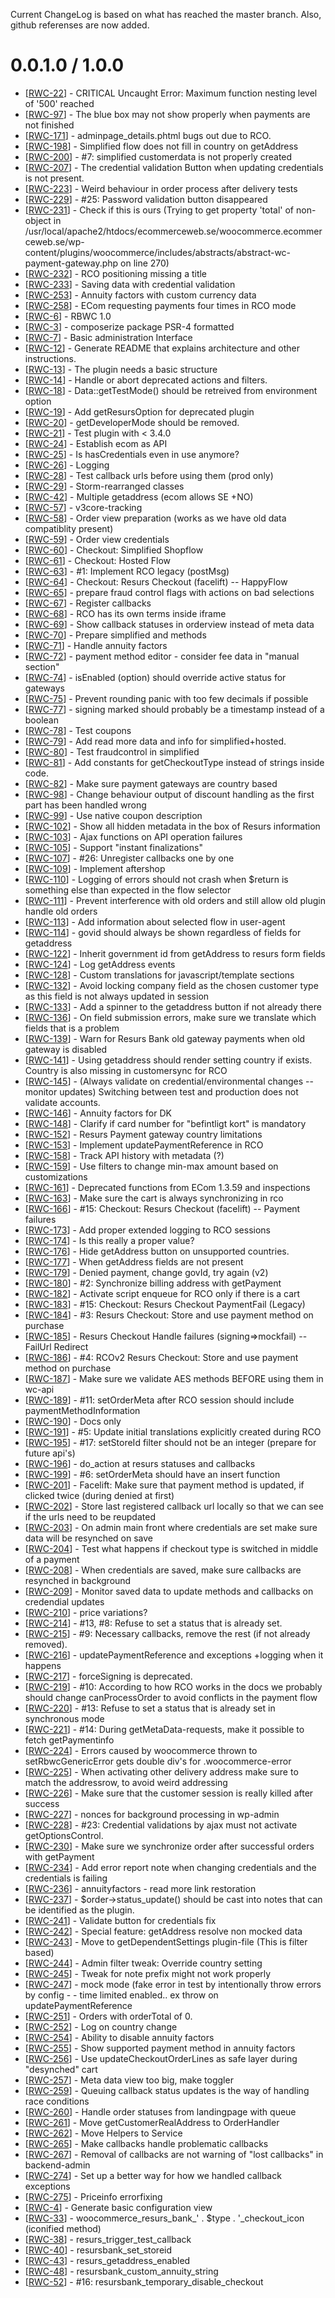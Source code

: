Current ChangeLog is based on what has reached the master branch. Also, github referenses are now added.

# 0.0.1.0 / 1.0.0
<ul>
<li>[<a href='https://tracker.tornevall.net/browse/RWC-22'>RWC-22</a>] -         CRITICAL Uncaught Error: Maximum function nesting level of &#39;500&#39; reached
</li>
<li>[<a href='https://tracker.tornevall.net/browse/RWC-97'>RWC-97</a>] -         The blue box may not show properly when payments are not finished
</li>
<li>[<a href='https://tracker.tornevall.net/browse/RWC-171'>RWC-171</a>] -         adminpage_details.phtml bugs out due to RCO.
</li>
<li>[<a href='https://tracker.tornevall.net/browse/RWC-198'>RWC-198</a>] -         Simplified flow does not fill in country on getAddress
</li>
<li>[<a href='https://tracker.tornevall.net/browse/RWC-200'>RWC-200</a>] -         #7: simplified customerdata is not properly created
</li>
<li>[<a href='https://tracker.tornevall.net/browse/RWC-207'>RWC-207</a>] -         The credential validation Button when updating credentials is not present. 
</li>
<li>[<a href='https://tracker.tornevall.net/browse/RWC-223'>RWC-223</a>] -         Weird behaviour in order process after delivery tests
</li>
<li>[<a href='https://tracker.tornevall.net/browse/RWC-229'>RWC-229</a>] -         #25: Password validation button disappeared
</li>
<li>[<a href='https://tracker.tornevall.net/browse/RWC-231'>RWC-231</a>] -         Check if this is ours (Trying to get property &#39;total&#39; of non-object in /usr/local/apache2/htdocs/ecommerceweb.se/woocommerce.ecommerceweb.se/wp-content/plugins/woocommerce/includes/abstracts/abstract-wc-payment-gateway.php on line 270)
</li>
<li>[<a href='https://tracker.tornevall.net/browse/RWC-232'>RWC-232</a>] -         RCO positioning missing a title
</li>
<li>[<a href='https://tracker.tornevall.net/browse/RWC-233'>RWC-233</a>] -         Saving data with credential validation
</li>
<li>[<a href='https://tracker.tornevall.net/browse/RWC-253'>RWC-253</a>] -         Annuity factors with custom currency data
</li>
<li>[<a href='https://tracker.tornevall.net/browse/RWC-258'>RWC-258</a>] -         ECom requesting payments four times in RCO mode
</li>
<li>[<a href='https://tracker.tornevall.net/browse/RWC-6'>RWC-6</a>] -         RBWC 1.0
</li>
<li>[<a href='https://tracker.tornevall.net/browse/RWC-3'>RWC-3</a>] -         composerize package PSR-4 formatted
</li>
<li>[<a href='https://tracker.tornevall.net/browse/RWC-7'>RWC-7</a>] -         Basic administration Interface
</li>
<li>[<a href='https://tracker.tornevall.net/browse/RWC-12'>RWC-12</a>] -         Generate README that explains architecture and other instructions.
</li>
<li>[<a href='https://tracker.tornevall.net/browse/RWC-13'>RWC-13</a>] -         The plugin needs a basic structure
</li>
<li>[<a href='https://tracker.tornevall.net/browse/RWC-14'>RWC-14</a>] -         Handle or abort deprecated actions and filters.
</li>
<li>[<a href='https://tracker.tornevall.net/browse/RWC-18'>RWC-18</a>] -         Data::getTestMode() should be retreived from environment option
</li>
<li>[<a href='https://tracker.tornevall.net/browse/RWC-19'>RWC-19</a>] -         Add getResursOption for deprecated plugin
</li>
<li>[<a href='https://tracker.tornevall.net/browse/RWC-20'>RWC-20</a>] -         getDeveloperMode should be removed.
</li>
<li>[<a href='https://tracker.tornevall.net/browse/RWC-21'>RWC-21</a>] -         Test plugin with &lt; 3.4.0
</li>
<li>[<a href='https://tracker.tornevall.net/browse/RWC-24'>RWC-24</a>] -         Establish ecom as API
</li>
<li>[<a href='https://tracker.tornevall.net/browse/RWC-25'>RWC-25</a>] -         Is hasCredentials even in use anymore?
</li>
<li>[<a href='https://tracker.tornevall.net/browse/RWC-26'>RWC-26</a>] -         Logging
</li>
<li>[<a href='https://tracker.tornevall.net/browse/RWC-28'>RWC-28</a>] -         Test callback urls before using them (prod only)
</li>
<li>[<a href='https://tracker.tornevall.net/browse/RWC-29'>RWC-29</a>] -         Storm-rearranged classes
</li>
<li>[<a href='https://tracker.tornevall.net/browse/RWC-42'>RWC-42</a>] -         Multiple getaddress (ecom allows SE +NO)
</li>
<li>[<a href='https://tracker.tornevall.net/browse/RWC-57'>RWC-57</a>] -         v3core-tracking
</li>
<li>[<a href='https://tracker.tornevall.net/browse/RWC-58'>RWC-58</a>] -         Order view preparation (works as we have old data compatiblity present)
</li>
<li>[<a href='https://tracker.tornevall.net/browse/RWC-59'>RWC-59</a>] -         Order view credentials
</li>
<li>[<a href='https://tracker.tornevall.net/browse/RWC-60'>RWC-60</a>] -         Checkout: Simplified Shopflow
</li>
<li>[<a href='https://tracker.tornevall.net/browse/RWC-61'>RWC-61</a>] -         Checkout: Hosted Flow
</li>
<li>[<a href='https://tracker.tornevall.net/browse/RWC-63'>RWC-63</a>] -         #1: Implement RCO legacy (postMsg)
</li>
<li>[<a href='https://tracker.tornevall.net/browse/RWC-64'>RWC-64</a>] -         Checkout: Resurs Checkout (facelift) -- HappyFlow
</li>
<li>[<a href='https://tracker.tornevall.net/browse/RWC-65'>RWC-65</a>] -         prepare fraud control flags with actions on bad selections
</li>
<li>[<a href='https://tracker.tornevall.net/browse/RWC-67'>RWC-67</a>] -         Register callbacks
</li>
<li>[<a href='https://tracker.tornevall.net/browse/RWC-68'>RWC-68</a>] -         RCO has its own terms inside iframe
</li>
<li>[<a href='https://tracker.tornevall.net/browse/RWC-69'>RWC-69</a>] -         Show callback statuses in orderview instead of meta data
</li>
<li>[<a href='https://tracker.tornevall.net/browse/RWC-70'>RWC-70</a>] -         Prepare simplified and methods
</li>
<li>[<a href='https://tracker.tornevall.net/browse/RWC-71'>RWC-71</a>] -         Handle annuity factors
</li>
<li>[<a href='https://tracker.tornevall.net/browse/RWC-72'>RWC-72</a>] -         payment method editor - consider fee data in &quot;manual section&quot;
</li>
<li>[<a href='https://tracker.tornevall.net/browse/RWC-74'>RWC-74</a>] -         isEnabled (option) should override active status for gateways
</li>
<li>[<a href='https://tracker.tornevall.net/browse/RWC-75'>RWC-75</a>] -         Prevent rounding panic with too few decimals if possible
</li>
<li>[<a href='https://tracker.tornevall.net/browse/RWC-77'>RWC-77</a>] -         signing marked should probably be a timestamp instead of a boolean
</li>
<li>[<a href='https://tracker.tornevall.net/browse/RWC-78'>RWC-78</a>] -         Test coupons
</li>
<li>[<a href='https://tracker.tornevall.net/browse/RWC-79'>RWC-79</a>] -         Add read more data and info for simplified+hosted.
</li>
<li>[<a href='https://tracker.tornevall.net/browse/RWC-80'>RWC-80</a>] -         Test fraudcontrol in simplified
</li>
<li>[<a href='https://tracker.tornevall.net/browse/RWC-81'>RWC-81</a>] -         Add constants for getCheckoutType instead of strings inside code.
</li>
<li>[<a href='https://tracker.tornevall.net/browse/RWC-82'>RWC-82</a>] -         Make sure payment gateways are country based
</li>
<li>[<a href='https://tracker.tornevall.net/browse/RWC-98'>RWC-98</a>] -         Change behaviour output of discount handling as the first part has been handled wrong
</li>
<li>[<a href='https://tracker.tornevall.net/browse/RWC-99'>RWC-99</a>] -         Use native coupon description
</li>
<li>[<a href='https://tracker.tornevall.net/browse/RWC-102'>RWC-102</a>] -         Show all hidden metadata in the box of Resurs information
</li>
<li>[<a href='https://tracker.tornevall.net/browse/RWC-103'>RWC-103</a>] -         Ajax functions on API operation failures
</li>
<li>[<a href='https://tracker.tornevall.net/browse/RWC-105'>RWC-105</a>] -         Support &quot;instant finalizations&quot;
</li>
<li>[<a href='https://tracker.tornevall.net/browse/RWC-107'>RWC-107</a>] -         #26: Unregister callbacks one by one
</li>
<li>[<a href='https://tracker.tornevall.net/browse/RWC-109'>RWC-109</a>] -         Implement aftershop
</li>
<li>[<a href='https://tracker.tornevall.net/browse/RWC-110'>RWC-110</a>] -         Logging of errors should not crash when $return is something else than expected in the flow selector
</li>
<li>[<a href='https://tracker.tornevall.net/browse/RWC-111'>RWC-111</a>] -         Prevent interference with old orders and still allow old plugin handle old orders
</li>
<li>[<a href='https://tracker.tornevall.net/browse/RWC-113'>RWC-113</a>] -         Add information about selected flow in user-agent
</li>
<li>[<a href='https://tracker.tornevall.net/browse/RWC-114'>RWC-114</a>] -         govid should always be shown regardless of fields for getaddress
</li>
<li>[<a href='https://tracker.tornevall.net/browse/RWC-122'>RWC-122</a>] -         Inherit government id from getAddress to resurs form fields
</li>
<li>[<a href='https://tracker.tornevall.net/browse/RWC-124'>RWC-124</a>] -         Log getAddress events
</li>
<li>[<a href='https://tracker.tornevall.net/browse/RWC-128'>RWC-128</a>] -         Custom translations for javascript/template sections
</li>
<li>[<a href='https://tracker.tornevall.net/browse/RWC-132'>RWC-132</a>] -         Avoid locking company field as the chosen customer type as this field is not always updated in session
</li>
<li>[<a href='https://tracker.tornevall.net/browse/RWC-133'>RWC-133</a>] -         Add a spinner to the getaddress button if not already there
</li>
<li>[<a href='https://tracker.tornevall.net/browse/RWC-136'>RWC-136</a>] -         On field submission errors, make sure we translate which fields that is a problem
</li>
<li>[<a href='https://tracker.tornevall.net/browse/RWC-139'>RWC-139</a>] -         Warn for Resurs Bank old gateway payments when old gateway is disabled
</li>
<li>[<a href='https://tracker.tornevall.net/browse/RWC-141'>RWC-141</a>] -         Using getaddress should render setting country if exists. Country is also missing in customersync for RCO
</li>
<li>[<a href='https://tracker.tornevall.net/browse/RWC-145'>RWC-145</a>] -         (Always validate on credential/environmental changes -- monitor updates) Switching between test and production does not validate accounts.
</li>
<li>[<a href='https://tracker.tornevall.net/browse/RWC-146'>RWC-146</a>] -         Annuity factors for DK
</li>
<li>[<a href='https://tracker.tornevall.net/browse/RWC-148'>RWC-148</a>] -         Clarify if card number for &quot;befintligt kort&quot; is mandatory
</li>
<li>[<a href='https://tracker.tornevall.net/browse/RWC-152'>RWC-152</a>] -         Resurs Payment gateway country limitations
</li>
<li>[<a href='https://tracker.tornevall.net/browse/RWC-153'>RWC-153</a>] -         Implement updatePaymentReference in RCO
</li>
<li>[<a href='https://tracker.tornevall.net/browse/RWC-158'>RWC-158</a>] -         Track API history with metadata (?)
</li>
<li>[<a href='https://tracker.tornevall.net/browse/RWC-159'>RWC-159</a>] -         Use filters to change min-max amount based on customizations
</li>
<li>[<a href='https://tracker.tornevall.net/browse/RWC-161'>RWC-161</a>] -         Deprecated functions from ECom 1.3.59 and inspections
</li>
<li>[<a href='https://tracker.tornevall.net/browse/RWC-163'>RWC-163</a>] -         Make sure the cart is always synchronizing in rco
</li>
<li>[<a href='https://tracker.tornevall.net/browse/RWC-166'>RWC-166</a>] -         #15: Checkout: Resurs Checkout (facelift) -- Payment failures
</li>
<li>[<a href='https://tracker.tornevall.net/browse/RWC-173'>RWC-173</a>] -         Add proper extended logging to RCO sessions
</li>
<li>[<a href='https://tracker.tornevall.net/browse/RWC-174'>RWC-174</a>] -         Is this really a proper value?
</li>
<li>[<a href='https://tracker.tornevall.net/browse/RWC-176'>RWC-176</a>] -         Hide getAddress button on unsupported countries.
</li>
<li>[<a href='https://tracker.tornevall.net/browse/RWC-177'>RWC-177</a>] -         When getAddress fields are not present
</li>
<li>[<a href='https://tracker.tornevall.net/browse/RWC-179'>RWC-179</a>] -         Denied payment, change govId, try again (v2)
</li>
<li>[<a href='https://tracker.tornevall.net/browse/RWC-180'>RWC-180</a>] -         #2: Synchronize billing address with getPayment
</li>
<li>[<a href='https://tracker.tornevall.net/browse/RWC-182'>RWC-182</a>] -         Activate script enqueue for RCO only if there is a cart
</li>
<li>[<a href='https://tracker.tornevall.net/browse/RWC-183'>RWC-183</a>] -         #15: Checkout: Resurs Checkout PaymentFail (Legacy)
</li>
<li>[<a href='https://tracker.tornevall.net/browse/RWC-184'>RWC-184</a>] -         #3: Resurs Checkout: Store and use payment method on purchase
</li>
<li>[<a href='https://tracker.tornevall.net/browse/RWC-185'>RWC-185</a>] -         Resurs Checkout Handle failures (signing=&gt;mockfail) -- FailUrl Redirect
</li>
<li>[<a href='https://tracker.tornevall.net/browse/RWC-186'>RWC-186</a>] -         #4: RCOv2 Resurs Checkout: Store and use payment method on purchase
</li>
<li>[<a href='https://tracker.tornevall.net/browse/RWC-187'>RWC-187</a>] -         Make sure we validate AES methods BEFORE using them in wc-api
</li>
<li>[<a href='https://tracker.tornevall.net/browse/RWC-189'>RWC-189</a>] -         #11: setOrderMeta after RCO session should include paymentMethodInformation
</li>
<li>[<a href='https://tracker.tornevall.net/browse/RWC-190'>RWC-190</a>] -         Docs only
</li>
<li>[<a href='https://tracker.tornevall.net/browse/RWC-191'>RWC-191</a>] -         #5: Update initial translations explicitly created during RCO
</li>
<li>[<a href='https://tracker.tornevall.net/browse/RWC-195'>RWC-195</a>] -         #17: setStoreId filter should not be an integer (prepare for future api&#39;s)
</li>
<li>[<a href='https://tracker.tornevall.net/browse/RWC-196'>RWC-196</a>] -         do_action at resurs statuses and callbacks
</li>
<li>[<a href='https://tracker.tornevall.net/browse/RWC-199'>RWC-199</a>] -         #6: setOrderMeta should have an insert function
</li>
<li>[<a href='https://tracker.tornevall.net/browse/RWC-201'>RWC-201</a>] -         Facelift: Make sure that payment method is updated, if clicked twice (during denied at first)
</li>
<li>[<a href='https://tracker.tornevall.net/browse/RWC-202'>RWC-202</a>] -         Store last registered callback url locally so that we can see if the urls need to be reupdated
</li>
<li>[<a href='https://tracker.tornevall.net/browse/RWC-203'>RWC-203</a>] -         On admin main front where credentials are set make sure data will be resynched on save
</li>
<li>[<a href='https://tracker.tornevall.net/browse/RWC-204'>RWC-204</a>] -         Test what happens if checkout type is switched in middle of a payment
</li>
<li>[<a href='https://tracker.tornevall.net/browse/RWC-208'>RWC-208</a>] -         When credentials are saved, make sure callbacks are resynched in background
</li>
<li>[<a href='https://tracker.tornevall.net/browse/RWC-209'>RWC-209</a>] -         Monitor saved data to update methods and callbacks on credendial updates
</li>
<li>[<a href='https://tracker.tornevall.net/browse/RWC-210'>RWC-210</a>] -         price variations?
</li>
<li>[<a href='https://tracker.tornevall.net/browse/RWC-214'>RWC-214</a>] -         #13, #8: Refuse to set a status that is already set.
</li>
<li>[<a href='https://tracker.tornevall.net/browse/RWC-215'>RWC-215</a>] -         #9: Necessary callbacks, remove the rest (if not already removed).
</li>
<li>[<a href='https://tracker.tornevall.net/browse/RWC-216'>RWC-216</a>] -         updatePaymentReference and exceptions +logging when it happens
</li>
<li>[<a href='https://tracker.tornevall.net/browse/RWC-217'>RWC-217</a>] -         forceSigning is deprecated.
</li>
<li>[<a href='https://tracker.tornevall.net/browse/RWC-219'>RWC-219</a>] -         #10: According to how RCO works in the docs we probably should change canProcessOrder to avoid conflicts in the payment flow
</li>
<li>[<a href='https://tracker.tornevall.net/browse/RWC-220'>RWC-220</a>] -         #13: Refuse to set a status that is already set in synchronous mode
</li>
<li>[<a href='https://tracker.tornevall.net/browse/RWC-221'>RWC-221</a>] -         #14: During getMetaData-requests, make it possible to fetch getPaymentinfo
</li>
<li>[<a href='https://tracker.tornevall.net/browse/RWC-224'>RWC-224</a>] -         Errors caused by woocommerce thrown to setRbwcGenericError gets double div&#39;s for .woocommerce-error
</li>
<li>[<a href='https://tracker.tornevall.net/browse/RWC-225'>RWC-225</a>] -         When activating other delivery address make sure to match the addressrow, to avoid weird addressing
</li>
<li>[<a href='https://tracker.tornevall.net/browse/RWC-226'>RWC-226</a>] -         Make sure that the customer session is really killed after success
</li>
<li>[<a href='https://tracker.tornevall.net/browse/RWC-227'>RWC-227</a>] -         nonces for background processing in wp-admin
</li>
<li>[<a href='https://tracker.tornevall.net/browse/RWC-228'>RWC-228</a>] -         #23: Credential validations by ajax must not activate getOptionsControl.
</li>
<li>[<a href='https://tracker.tornevall.net/browse/RWC-230'>RWC-230</a>] -         Make sure we synchronize order after successful orders with getPayment
</li>
<li>[<a href='https://tracker.tornevall.net/browse/RWC-234'>RWC-234</a>] -         Add error report note when changing credentials and the credentials is failing
</li>
<li>[<a href='https://tracker.tornevall.net/browse/RWC-236'>RWC-236</a>] -         annuityfactors - read more link restoration
</li>
<li>[<a href='https://tracker.tornevall.net/browse/RWC-237'>RWC-237</a>] -         $order-&gt;status_update() should be cast into notes that can be identified as the plugin.
</li>
<li>[<a href='https://tracker.tornevall.net/browse/RWC-241'>RWC-241</a>] -         Validate button for credentials fix
</li>
<li>[<a href='https://tracker.tornevall.net/browse/RWC-242'>RWC-242</a>] -         Special feature: getAddress resolve non mocked data
</li>
<li>[<a href='https://tracker.tornevall.net/browse/RWC-243'>RWC-243</a>] -         Move to getDependentSettings plugin-file (This is filter based)
</li>
<li>[<a href='https://tracker.tornevall.net/browse/RWC-244'>RWC-244</a>] -         Admin filter tweak: Override country setting
</li>
<li>[<a href='https://tracker.tornevall.net/browse/RWC-245'>RWC-245</a>] -         Tweak for note prefix might not work properly
</li>
<li>[<a href='https://tracker.tornevall.net/browse/RWC-247'>RWC-247</a>] -         mock mode (fake error in test by intentionally throw errors by config - - time limited enabled.. ex throw on updatePaymentReference
</li>
<li>[<a href='https://tracker.tornevall.net/browse/RWC-251'>RWC-251</a>] -         Orders with orderTotal of 0.
</li>
<li>[<a href='https://tracker.tornevall.net/browse/RWC-252'>RWC-252</a>] -         Log on country change
</li>
<li>[<a href='https://tracker.tornevall.net/browse/RWC-254'>RWC-254</a>] -         Ability to disable annuity factors
</li>
<li>[<a href='https://tracker.tornevall.net/browse/RWC-255'>RWC-255</a>] -         Show supported payment method in annuity factors
</li>
<li>[<a href='https://tracker.tornevall.net/browse/RWC-256'>RWC-256</a>] -         Use updateCheckoutOrderLines as safe layer during &quot;desynched&quot; cart
</li>
<li>[<a href='https://tracker.tornevall.net/browse/RWC-257'>RWC-257</a>] -         Meta data view too big, make toggler
</li>
<li>[<a href='https://tracker.tornevall.net/browse/RWC-259'>RWC-259</a>] -         Queuing callback status updates is the way of handling race conditions
</li>
<li>[<a href='https://tracker.tornevall.net/browse/RWC-260'>RWC-260</a>] -         Handle order statuses from landingpage with queue
</li>
<li>[<a href='https://tracker.tornevall.net/browse/RWC-261'>RWC-261</a>] -         Move getCustomerRealAddress to OrderHandler
</li>
<li>[<a href='https://tracker.tornevall.net/browse/RWC-262'>RWC-262</a>] -         Move Helpers to Service
</li>
<li>[<a href='https://tracker.tornevall.net/browse/RWC-265'>RWC-265</a>] -         Make callbacks handle problematic callbacks
</li>
<li>[<a href='https://tracker.tornevall.net/browse/RWC-267'>RWC-267</a>] -         Removal of callbacks are not warning of &quot;lost callbacks&quot; in backend-admin
</li>
<li>[<a href='https://tracker.tornevall.net/browse/RWC-274'>RWC-274</a>] -         Set up a better way for how we handled callback exceptions
</li>
<li>[<a href='https://tracker.tornevall.net/browse/RWC-275'>RWC-275</a>] -         Priceinfo errorfixing
</li>
<li>[<a href='https://tracker.tornevall.net/browse/RWC-4'>RWC-4</a>] -         Generate basic configuration view
</li>
<li>[<a href='https://tracker.tornevall.net/browse/RWC-33'>RWC-33</a>] -         woocommerce_resurs_bank_&#39; . $type . &#39;_checkout_icon (iconified method)
</li>
<li>[<a href='https://tracker.tornevall.net/browse/RWC-38'>RWC-38</a>] -         resurs_trigger_test_callback
</li>
<li>[<a href='https://tracker.tornevall.net/browse/RWC-40'>RWC-40</a>] -         resursbank_set_storeid
</li>
<li>[<a href='https://tracker.tornevall.net/browse/RWC-43'>RWC-43</a>] -         resurs_getaddress_enabled
</li>
<li>[<a href='https://tracker.tornevall.net/browse/RWC-48'>RWC-48</a>] -         resursbank_custom_annuity_string
</li>
<li>[<a href='https://tracker.tornevall.net/browse/RWC-52'>RWC-52</a>] -         #16: resursbank_temporary_disable_checkout
</li>
</ul>

